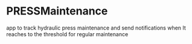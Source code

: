 # PRESSMaintenance
app to track hydraulic press maintenance and send notifications when It reaches to the  threshold for regular maintenance
